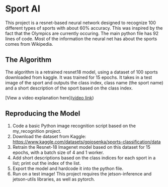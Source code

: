 # Sport AI

This project is a resnet-based neural network designed to recognize 100 different types of sports with about 60% accuracy. This was inspired by the fact that the Olympics are currently occuring. The main python file has 92 lines of code. Most of the information the neural net has about the sports comes from Wikipedia. 

## The Algorithm

The algorithm is a retrained resnet18 model, using a dataset of 100 sports downloaded from kaggle. It was trained for 15 epochs. It takes in a test image of the sport and outputs the class index, class name (the sport name) and a short description of the sport based on the class index.

[View a video explanation here]([video link](https://drive.google.com/file/d/19pCwHDQmYCjw09o_uueW94Esgo7Iryuk/view?usp=sharing))

## Reproducing the Model
1. Code a basic Python image recognition script based on the my_recognition project.
2. Download the dataset from Kaggle:  https://www.kaggle.com/datasets/gpiosenka/sports-classification/data
3. Retrain the Resnet-18 Imagenet model based on this dataset for 15 epochs, with a batch size of 4 and 1 worker.
4. Add short descriptions based on the class indices for each sport in a list; print out the index of the list.
5. Export the model and hardcode it into the python file.
6. Run on a test image!
This project requires the jetson-inference and jetson-utils libraries, as well as pytorch.
